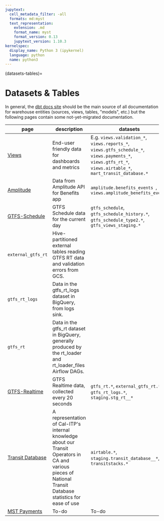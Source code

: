 ```yaml
---
jupytext:
  cell_metadata_filter: -all
  formats: md:myst
  text_representation:
    extension: .md
    format_name: myst
    format_version: 0.13
    jupytext_version: 1.10.3
kernelspec:
  display_name: Python 3 (ipykernel)
  language: python
  name: python3
---
```

(datasets-tables)=
# Datasets & Tables
In general, the [dbt docs site](https://dbt-docs.calitp.org/) should be the main
source of all documentation for warehouse entities (sources, views, tables,
"models", etc.) but the following pages contain some not-yet-migrated
documentation.

| page | description | datasets |
| ---- | ----------- | -------- |
| [Views](./views.md) | End-user friendly data for dashboards and metrics | E.g. `views.validation_*`, `views.reports_*`, `views.gtfs_schedule_*`, `views.payments_*`, `views.gtfs_rt_*`, `views.airtable_*`, `mart_transit_database.*` |
| [Amplitude](./amplitude.md) | Data from Amplitude API for Benefits app | `amplitude.benefits_events `, `views.amplitude_benefits_events` |
| [GTFS-Schedule](./gtfs_schedule.md) | GTFS Schedule data for the current day | `gtfs_schedule`, `gtfs_schedule_history.*`, `gtfs_schedule_type2.*`, `gtfs_views_staging.*` |
| `external_gtfs_rt` | Hive-partitioned external tables reading GTFS RT data and validation errors from GCS. |
| `gtfs_rt_logs` | Data in the gtfs_rt_logs dataset in BigQuery, from logs sink. |
| `gtfs_rt` | Data in the gtfs_rt dataset in BigQuery, generally produced by the rt_loader and rt_loader_files Airflow DAGs. |
| [GTFS-Realtime](gtfs-realtime) | GTFS Realtime data, collected every 20 seconds | `gtfs_rt.*`, `external_gtfs_rt.*`, `gtfs_rt_logs.*`, `staging.stg_rt__*` |
| [Transit Database](./transitdatabase.md) | A representation of Cal-ITP's internal knowledge about our Transit Operators in CA and various pieces of National Transit Database statistics for ease of use | `airtable.*`, `staging.transit_database__*`, `transitstacks.*` |
| [MST Payments](./mst_payments.md) | To-do | To-do |
